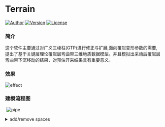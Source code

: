 # Terrain

[![Author](https://img.shields.io/badge/Author-QuincyKing-brightgreen.svg)](https://github.com/QuincyKing)
[![Version](https://img.shields.io/badge/Version-0.2.5-blue.svg)](./Terrain)
[![License](https://img.shields.io/badge/License-MIT-red.svg)](./LICENSE)

### 简介
这个软件主要通过对广义三棱柱(GTP)进行修正与扩展,面向覆岩变形参数的需要, 提出了基于关键层理论覆岩层弯曲带三维地质数据模型。并且模拟出采动后覆岩层弯曲带下沉移动的结果，对预估开采结果具有重要意义。

### 效果
   ![effect](http://jinqifeng.me/pic/terrain/1.JPG)

### 建模流程图
  ![pipe](http://jinqifeng.me/pic/terrain/2.jpg)
  

<details><summary>add/remove spaces</summary>
- `sp_before_sparen`: _Add or remove space before '(' of 'if', 'for', 'switch', 'while', etc._

- `sp_compare`: _Add or remove space around compare operator '<', '>', '==', etc_
  </details>
